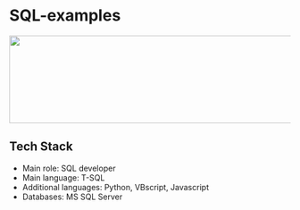 # SQL-examples

<img src="https://github.com/Antojka/SQL-examples/raw/main/header.jpg" width="675" height="157">

## Tech Stack
* Main role:            SQL developer
* Main language:        T-SQL
* Additional languages: Python, VBscript, Javascript
* Databases:            MS SQL Server